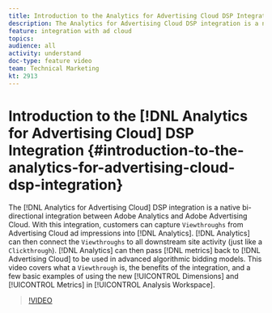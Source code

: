 ```yaml
---
title: Introduction to the Analytics for Advertising Cloud DSP Integration
description: The Analytics for Advertising Cloud DSP integration is a native bi-directional integration between Adobe Analytics and Adobe Advertising Cloud. With this integration, customers can capture Viewthroughs from Advertising Cloud ad impressions into Analytics. Analytics can then connect the Viewthroughs to all downstream site activity (just like a Clickthrough). Analytics can then pass metrics back to Advertising Cloud to be used in advanced algorithmic bidding models. This video covers what a Viewthrough is, the benefits of the integration, and a few basic examples of using the new Dimensions/Metrics in Analysis Workspace.
feature: integration with ad cloud
topics: 
audience: all
activity: understand
doc-type: feature video
team: Technical Marketing
kt: 2913
---
```


# Introduction to the [!DNL Analytics for Advertising Cloud] DSP Integration {#introduction-to-the-analytics-for-advertising-cloud-dsp-integration}

The [!DNL Analytics for Advertising Cloud] DSP integration is a native bi-directional integration between Adobe Analytics and Adobe Advertising Cloud. With this integration, customers can capture `Viewthroughs` from Advertising Cloud ad impressions into [!DNL Analytics]. [!DNL Analytics] can then connect the `Viewthroughs` to all downstream site activity (just like a `Clickthrough`). [!DNL Analytics] can then pass [!DNL metrics] back to [!DNL Advertising Cloud] to be used in advanced algorithmic bidding models. This video covers what a `Viewthrough` is, the benefits of the integration, and a few basic examples of using the new [!UICONTROL Dimensions] and [!UICONTROL Metrics] in [!UICONTROL Analysis Workspace].

>[!VIDEO](https://video.tv.adobe.com/v/27237/?quality=9)
